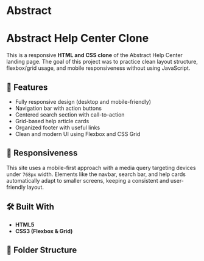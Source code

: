 # Abstract

# Abstract Help Center Clone

This is a responsive **HTML and CSS clone** of the Abstract Help Center landing page. The goal of this project was to practice clean layout structure, flexbox/grid usage, and mobile responsiveness without using JavaScript.

## 🚀 Features

- Fully responsive design (desktop and mobile-friendly)
- Navigation bar with action buttons
- Centered search section with call-to-action
- Grid-based help article cards
- Organized footer with useful links
- Clean and modern UI using Flexbox and CSS Grid

## 📱 Responsiveness

This site uses a mobile-first approach with a media query targeting devices under `768px` width. Elements like the navbar, search bar, and help cards automatically adapt to smaller screens, keeping a consistent and user-friendly layout.

## 🛠️ Built With

- **HTML5**
- **CSS3 (Flexbox & Grid)**

## 📂 Folder Structure

